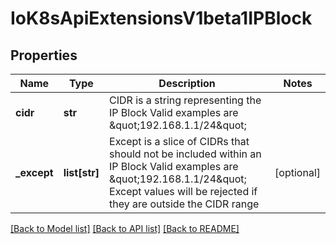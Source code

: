 # IoK8sApiExtensionsV1beta1IPBlock

## Properties
Name | Type | Description | Notes
------------ | ------------- | ------------- | -------------
**cidr** | **str** | CIDR is a string representing the IP Block Valid examples are \&quot;192.168.1.1/24\&quot; | 
**_except** | **list[str]** | Except is a slice of CIDRs that should not be included within an IP Block Valid examples are \&quot;192.168.1.1/24\&quot; Except values will be rejected if they are outside the CIDR range | [optional] 

[[Back to Model list]](../README.md#documentation-for-models) [[Back to API list]](../README.md#documentation-for-api-endpoints) [[Back to README]](../README.md)


